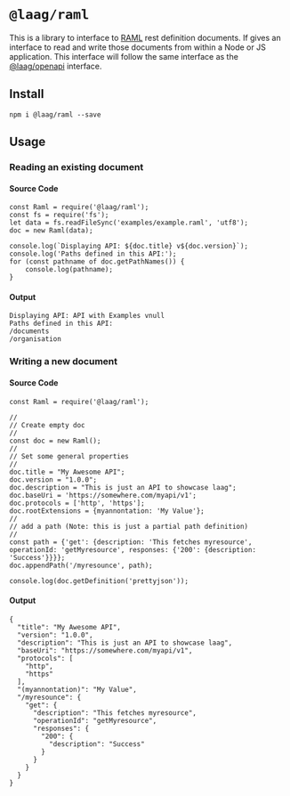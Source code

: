 # `@laag/raml`

This is a library to interface to [RAML](https://raml.org/) rest definition documents. If gives an interface to read and write those documents from within a Node or JS application. This interface will follow the same interface as the [@laag/openapi](https://github.com/bschwarz/laag/tree/main/packages/openapi) interface.

## Install
```
npm i @laag/raml --save
```
## Usage

### Reading an existing document
#### Source Code
```
const Raml = require('@laag/raml');
const fs = require('fs');
let data = fs.readFileSync('examples/example.raml', 'utf8');
doc = new Raml(data);

console.log(`Displaying API: ${doc.title} v${doc.version}`);
console.log('Paths defined in this API:');
for (const pathname of doc.getPathNames()) {
    console.log(pathname);
}
```
#### Output
```
Displaying API: API with Examples vnull
Paths defined in this API:
/documents
/organisation
```

### Writing a new document
#### Source Code
```
const Raml = require('@laag/raml');

//
// Create empty doc
//
const doc = new Raml();
//
// Set some general properties
//
doc.title = "My Awesome API";
doc.version = "1.0.0";
doc.description = "This is just an API to showcase laag";
doc.baseUri = 'https://somewhere.com/myapi/v1';
doc.protocols = ['http', 'https'];
doc.rootExtensions = {myannontation: 'My Value'};
//
// add a path (Note: this is just a partial path definition)
//
const path = {'get': {description: 'This fetches myresource', operationId: 'getMyresource', responses: {'200': {description: 'Success'}}}};
doc.appendPath('/myresounce', path);

console.log(doc.getDefinition('prettyjson'));

```

#### Output
```
{
  "title": "My Awesome API",
  "version": "1.0.0",
  "description": "This is just an API to showcase laag",
  "baseUri": "https://somewhere.com/myapi/v1",
  "protocols": [
    "http",
    "https"
  ],
  "(myannontation)": "My Value",
  "/myresounce": {
    "get": {
      "description": "This fetches myresource",
      "operationId": "getMyresource",
      "responses": {
        "200": {
          "description": "Success"
        }
      }
    }
  }
}
```